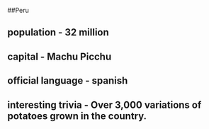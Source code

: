 ##Peru
## population - 32 million


## capital - Machu Picchu

 
## official language - spanish


## interesting trivia - Over 3,000 variations of potatoes grown in the country. 



